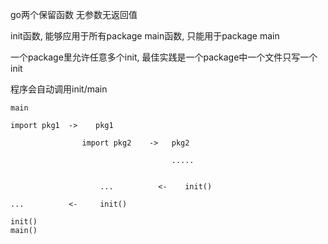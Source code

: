 

go两个保留函数 无参数无返回值

init函数, 能够应用于所有package
main函数, 只能用于package main

一个package里允许任意多个init, 最佳实践是一个package中一个文件只写一个init

程序会自动调用init/main


    main

    import pkg1  ->    pkg1

                    import pkg2    ->   pkg2

                                        .....


                        ...          <-    init()

    ...          <-     init()

    init()
    main()
